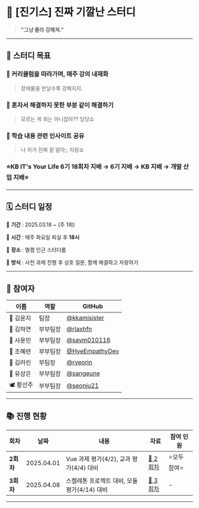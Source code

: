 # 📝 [진기스] 진짜 기깔난 스터디

> **"그냥 졸라 강해져."**

---

## 🎯 스터디 목표

### 👊 커리큘럼을 따라가며, **매주 강의 내재화**

> 장애물을 만날수록 강해지지.

### 👯 혼자서 해결하지 못한 부분 **같이 해결하기**

> 모르는 게 죄는 아니잖아?? 당당쇼

### 💪 학습 내용 관련 **인사이트 공유**

> 나 이거 진짜 잘 알아;; 자랑쇼

### ⭐KB IT's Your Life 6기 18회차 지배 → 6기 지배 → KB 지배 → 개발 산업 지배⭐

---

## 🗓️ 스터디 일정

📌 **기간** : 2025.03.18 ~ (주 1회)

📌 **시간** : 매주 화요일 퇴실 후 **18시**

📌 **장소** : 멀캠 인근 스터디룸

📌 **방식** : 사전 과제 진행 후 상호 질문, 함께 해결하고 자랑하기

---

## 👥 참여자

| 이름      | 역할     | GitHub                                             |
| --------- | -------- | -------------------------------------------------- |
| 🥊 김윤지 | 팀장     | [@kkamisister](https://github.com/kkamisister)     |
| 🔧 김하연 | 부부팀장 | [@rlaxhfn](https://github.com/rlaxhfn)             |
| 🥕 사윤민 | 부부팀장 | [@saym010116](https://github.com/saym010116)       |
| 🦕 조혜련 | 부부팀장 | [@HyeEmpathyDev](https://github.com/HyeEmpathyDev) |
| 🐰 김려린 | 부팀장   | [@ryeorin](https://github.com/ryeorin)             |
| 🐶 유상은 | 부부팀장 | [@sangeune](https://github.com/sangeune)           |
| 🕊️ 황선주 | 부부팀장 | [@seonju21](https://github.com/seonju21)           |

---

## 📚 진행 현황

| 회차      | 날짜       | 내용                                         | 자료                | 참여 인원     |
| --------- | ---------- | -------------------------------------------- | ------------------- | ------------- |
| **2회차** | 2025.04.01 | Vue 과제 평가(4/2), 교과 평가(4/4) 대비      | [📄 2회차](./2회차) | ⭐모두 참여⭐ |
| **3회차** | 2025.04.08 | 스켈레톤 프로젝트 대비, 모듈 평가(4/14) 대비 | [📄 3회차](./3회차) | -             |

---
